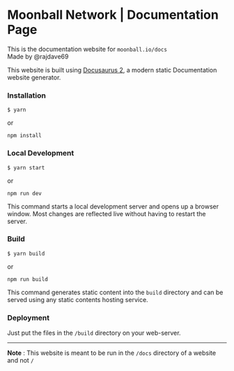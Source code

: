 # Moonball Network | Documentation Page

This is the documentation website for `moonball.io/docs`  
Made by @rajdave69  

This website is built using [Docusaurus 2](https://docusaurus.io/), a modern static Documentation website generator.

### Installation

```shell
$ yarn
```
or 

```npm
npm install
```

### Local Development

```shell
$ yarn start
```
or 

```npm
npm run dev
```
This command starts a local development server and opens up a browser window. Most changes are reflected live without having to restart the server.

### Build

```shell
$ yarn build
```
or 
```npm
npm run build
```
This command generates static content into the `build` directory and can be served using any static contents hosting service.

### Deployment

Just put the files in the `/build` directory on your web-server.

-----------

**Note** : This website is meant to be run in the `/docs` directory of a website and not `/`
